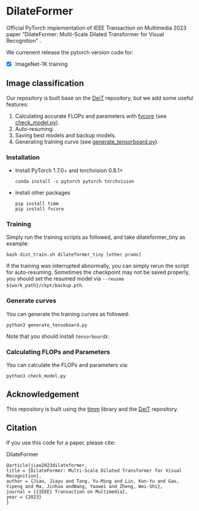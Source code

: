 # DilateFormer

Official PyTorch implementation of IEEE Transaction on Multimedia 2023 paper “DilateFormer: Multi-Scale Dilated Transformer for Visual Recognition” .

We currenent release the pytorch version code for:

- [x] ImageNet-1K training

## Image classification

Our repository is built base on the [DeiT](https://github.com/facebookresearch/deit) repository, but we add some useful features:

1. Calculating accurate FLOPs and parameters with [fvcore](https://github.com/facebookresearch/fvcore) (see [check_model.py](check_model.py)).
2. Auto-resuming.
3. Saving best models and backup models.
4. Generating training curve (see [generate_tensorboard.py](generate_tensorboard.py)).

### Installation


- Install PyTorch 1.7.0+ and torchvision 0.8.1+

  ```shell
  conda install -c pytorch pytorch torchvision
  ```

- Install other packages

  ```shell
  pip install timm
  pip install fvcore
  ```

### Training

Simply run the training scripts as followed,  and take dilateformer_tiny as example:

```shell
bash dist_train.sh dilateformer_tiny [other prams]
```

If the training was interrupted abnormally, you can simply rerun the script for auto-resuming. Sometimes the checkpoint may not be saved properly, you should set the resumed model via `--reusme ${work_path}/ckpt/backup.pth`.



### Generate curves

You can generate the training curves as followed:

```shell
python3 generate_tensoboard.py
```

Note that you should install `tensorboardX`.

### Calculating FLOPs and Parameters

You can calculate the FLOPs and parameters via:

```shell
python3 check_model.py
```

## Acknowledgement

This repository is built using the [timm](https://github.com/rwightman/pytorch-image-models) library and the [DeiT](https://github.com/facebookresearch/deit) repository.

## Citation
If you use this code for a paper, please cite:

DilateFormer
```
@article{jiao2023dilateformer,
title = {DilateFormer: Multi-Scale Dilated Transformer for Visual Recognition},
author = {Jiao, Jiayu and Tang, Yu-Ming and Lin, Kun-Yu and Gao, Yipeng and Ma, Jinhua andWang, Yaowei and Zheng, Wei-Shi},
journal = {{IEEE} Transaction on Multimedia},
year = {2023}
}
```
